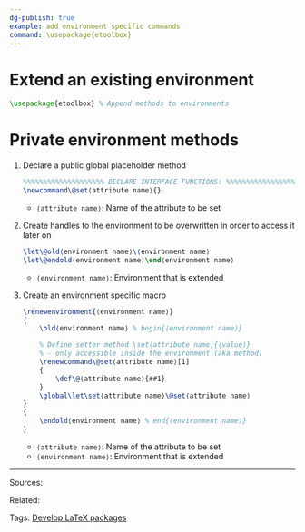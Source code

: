 ```yaml
---
dg-publish: true
example: add environment specific commands
command: \usepackage{etoolbox}
---
```


# Extend an existing environment 

```latex
\usepackage{etoolbox} % Append methods to environments
```

# Private environment methods

1. Declare a public global placeholder method

    ```latex
    %%%%%%%%%%%%%%%%%%%% DECLARE INTERFACE FUNCTIONS: %%%%%%%%%%%%%%%%%%%%
    \newcommand\@set⟨attribute name⟩{}
    ```
    
    - `⟨attribute name⟩`: Name of the attribute to be  set

2. Create handles to the environment to be overwritten in order to access it later on

    ```latex
    \let\@old⟨environment name⟩\⟨environment name⟩
    \let\@endold⟨environment name⟩\end⟨environment name⟩
    ```
    
    - `⟨environment name⟩`: Environment that is extended

3. Create an environment specific macro
    
    ```latex
    \renewenvironment{⟨environment name⟩}
    {
        \old⟨environment name⟩ % begin{⟨environment name⟩}
    
        % Define setter method \set⟨attribute name⟩{⟨value⟩}
        % - only accessible inside the environment (aka method)
        \renewcommand\@set⟨attribute name⟩[1]
        {
            \def\@⟨attribute name⟩{##1}
        }
        \global\let\set⟨attribute name⟩\@set⟨attribute name⟩
    }
    {
        \endold⟨environment name⟩ % end{⟨environment name⟩}
    }
    ```

    - `⟨attribute name⟩`: Name of the attribute to be  set
    - `⟨environment name⟩`: Environment that is extended


---


Sources:

Related:

Tags:
[Develop LaTeX packages](Develop%20LaTeX%20packages.md)